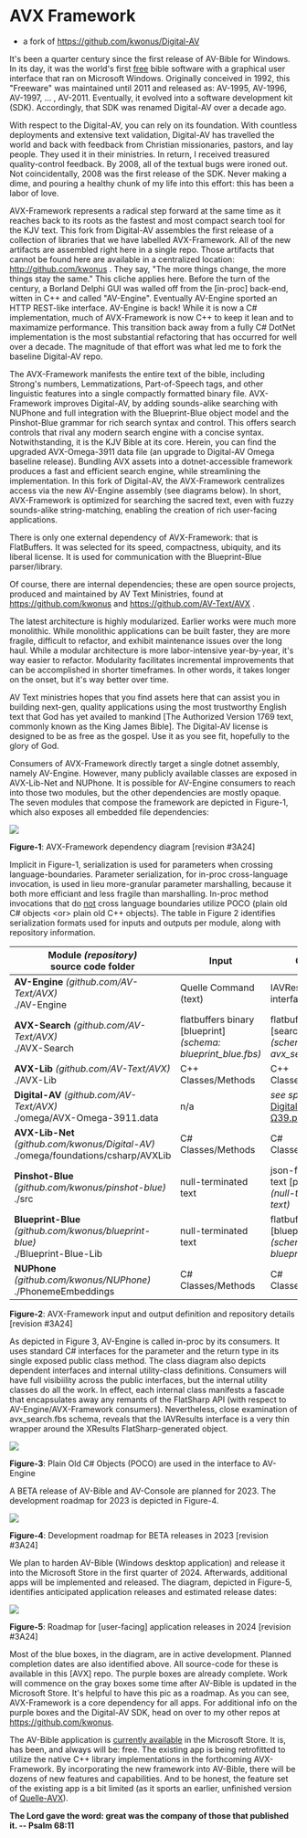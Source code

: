 # AVX Framework

- a fork of https://github.com/kwonus/Digital-AV

It's been a quarter century since the first release of AV-Bible for Windows. In its day, it was the world's first <u>free</u> bible software with a graphical user interface that ran on Microsoft Windows. Originally conceived in 1992, this "Freeware" was maintained until 2011 and released as: AV-1995, AV-1996, AV-1997, ... , AV-2011. Eventually, it evolved into a software development kit (SDK). Accordingly, that SDK was renamed Digital-AV over a decade ago.

With respect to the Digital-AV, you can rely on its foundation. With countless deployments and extensive text validation, Digital-AV has travelled the world and back with feedback from Christian missionaries, pastors, and lay people. They used it in their ministries. In return, I received treasured quality-control feedback. By 2008, all of the textual bugs were ironed out. Not coincidentally, 2008 was the first release of the SDK. Never making a dime, and pouring a healthy chunk of my life into this effort: this has been a labor of love.

AVX-Framework represents a radical step forward at the same time as it reaches back to its roots as the fastest and most compact search tool for the KJV text. This fork from Digital-AV assembles the first release of a collection of libraries that we have labelled AVX-Framework. All of the new artifacts are assembled right here in a single repo. Those artifacts that cannot be found here are available in a centralized location: http://github.com/kwonus . They say, "The more things change, the more things stay the same." This cliche applies here. Before the turn of the century, a Borland Delphi GUI was walled off from the \[in-proc\] back-end, witten in C++ and called "AV-Engine". Eventually AV-Engine sported an HTTP REST-like interface. AV-Engine is back! While it is now a C# implementation, much of AVX-Framework is now C++ to keep it lean and to maximamize performance. This transition back away from a fully C# DotNet implementation is the most substantial refactoring that has occurred for well over a decade. The magnitude of that effort was what led me to fork the baseline Digital-AV repo.

The AVX-Framework manifests the entire text of the bible, including Strong's numbers, Lemmatizations, Part-of-Speech tags, and other linguistic features into a single compactly formatted binary file. AVX-Framework improves Digital-AV, by adding sounds-alike searching with NUPhone and full integration with the Blueprint-Blue object model and the Pinshot-Blue grammar for rich search syntax and control. This offers search controls that rival any modern search engine with a concise syntax. Notwithstanding, it is the KJV Bible at its core. Herein, you can find the upgraded AVX-Omega-3911 data file (an upgrade to Digital-AV Omega baseline release). Bundling AVX assets into a dotnet-accessible framework produces a fast and efficient search engine, while streamlining the implementation. In this fork of Digital-AV, the AVX-Framework centralizes access via the new AV-Engine assembly (see diagrams below). In short, AVX-Framework is optimized for searching the sacred text, even with fuzzy sounds-alike string-matching, enabling the creation of rich user-facing applications.  

There is only one external dependency of AVX-Framework: that is FlatBuffers. It was selected for its speed, compactness, ubiquity, and its liberal license. It is used for communication with the Blueprint-Blue parser/library.

Of course, there are internal dependencies; these are open source projects, produced and maintained by AV Text Ministries, found at https://github.com/kwonus and https://github.com/AV-Text/AVX . 

The latest architecture is highly modularized. Earlier works were much more monolithic. While monolithic applications can be built faster, they are more fragile, difficult to refactor, and exhibit maintenance issues over the long haul. While a modular architecture is more labor-intensive year-by-year, it's way easier to refactor. Modularity facilitates incremental improvements that can be accomplished in shorter timeframes. In other words, it takes longer on the onset, but it's way better over time.

AV Text ministries hopes that you find assets here that can assist you in building next-gen, quality applications using the most trustworthy English text that God has yet availed to mankind [The Authorized Version 1769 text, commonly known as the King James Bible]. The Digital-AV license is designed to be as free as the gospel. Use it as you see fit, hopefully to the glory of God.

Consumers of AVX-Framework directly target a single dotnet assembly, namely AV-Engine. However, many publicly available classes are exposed in AVX-Lib-Net and NUPhone. It is possible for AV-Engine consumers to reach into those two modules, but the other dependencies are mostly opaque. The seven modules that compose the framework are depicted in Figure-1, which also exposes all embedded file dependencies:

![](AVXSearch/AVX-Framework.png)

**Figure-1**: AVX-Framework dependency diagram [revision #3A24]

Implicit in Figure-1, serialization is used for parameters when crossing language-boundaries. Parameter serialization, for in-proc cross-language invocation, is used in lieu more-granular parameter marshalling, because it both more efficiant and less fragile than marshalling. In-proc method invocations that do <u>not</u> cross language boundaries utilize POCO (plain old C# objects \<or\> plain old C++ objects). The table in Figure 2 identifies serialization formats used for inputs and outputs per module, along with repository information.

| **Module**  *(repository)*<br/>source code folder            | **Input**                                                    | **Output**                                                   |
| ------------------------------------------------------------ | ------------------------------------------------------------ | ------------------------------------------------------------ |
| **AV-Engine** *(github.com/AV-Text/AVX)*<br/>./AV-Engine     | Quelle Command (text)                                        | IAVResult   interface                                        |
| **AVX-Search** *(github.com/AV-Text/AVX)*<br/>./AVX-Search   | flatbuffers binary [blueprint]<br/>*(schema: blueprint_blue.fbs)* | flatbuffers binary [search results]<br/>*(schema: avx_search.fbs)* |
| **AVX-Lib** *(github.com/AV-Text/AVX)*<br/>./AVX-Lib         | C++ Classes/Methods                                          | C++ Classes/Methods                                          |
| **Digital-AV** *(github.com/AV-Text/AVX)*<br/>./omega/AVX-Omega-3911.data | n/a                                                          | *see specification:*<br />[Digital-AV-Ω39.pdf](https://github.com/AV-Text/AVX/blob/master/omega/Digital-AV-Ω39.pdf) |
| **AVX-Lib-Net** *(github.com/kwonus/Digital-AV)*<br/>./omega/foundations/csharp/AVXLib | C# Classes/Methods                                           | C# Classes/Methods                                           |
| **Pinshot-Blue** *(github.com/kwonus/pinshot-blue)*<br/>./src             | null-terminated text                                         | json-formatted text [pinshot]<br/>*(null-terminated text)*                  |
| **Blueprint-Blue** *(github.com/kwonus/blueprint-blue)*<br/>./Blueprint-Blue-Lib | null-terminated text                                         | flatbuffers binary [blueprint]<br/>*(schema: blueprint_blue.fbs)* |
| **NUPhone** *(github.com/kwonus/NUPhone)*<br/>./PhonemeEmbeddings | C# Classes/Methods                                           | C# Classes/Methods                                           |

**Figure-2**: AVX-Framework input and output definition and repository details [revision #3A24]

As depicted in Figure 3, AV-Engine is called in-proc by its consumers. It uses standard C# interfaces for the parameter and the return type in its single exposed public class method. The class diagram also depicts dependent interfaces and internal utility-class definitions. Consumers will have full visibiility across the public interfaces, but the internal utility classes do all the work. In effect, each internal class manifests a fascade that encapsulates away any remants of the FlatSharp API (with respect to AV-Engine/AVX-Framework consumers). Nevertheless, close examination of avx_search.fbs schema, reveals that the IAVResults interface is a very thin wrapper around the XResults FlatSharp-generated object.

![](AVXSearch/AV-Engine-poco.png)

**Figure-3**: Plain Old C# Objects (POCO) are used in the interface to AV-Engine



A BETA release of AV-Bible and AV-Console are planned for 2023. The development roadmap for 2023 is depicted in Figure-4.

![](AVXSearch/AVX-Roadmap-2023.png)

**Figure-4**: Development roadmap for BETA releases in 2023 [revision #3A24]

We plan to harden AV-Bible (Windows desktop application) and release it into the Microsoft Store in the first quarter of 2024. Afterwards, additional apps will be implemented and released. The diagram, depicted in Figure-5, identifies anticipated application releases and estimated release dates:

![](AVXSearch/AVX-Roadmap-2024.png)

**Figure-5**: Roadmap for [user-facing] application releases in 2024 [revision #3A24]

Most of the blue boxes, in the diagram, are in active development. Planned completion dates are also identified above. All source-code for these is available in this [AVX] repo. The purple boxes are already complete. Work will commence on the gray boxes some time after AV-Bible is updated in the Microsoft Store.  It's helpful to have this pic as a roadmap. As you can see, AVX-Framework is a core dependency for all apps. For additional info on the purple boxes and the Digital-AV SDK, head on over to my other repos at  https://github.com/kwonus.

The AV-Bible application is [currently available](https://apps.microsoft.com/detail/9NN9X59QTZ3J?gl=US&hl=en-us) in the Microsoft Store. It is, has been, and always will be: free. The existing app is being retrofitted to utilize the native C++ library implementations in the forthcoming AVX-Framework. By incorporating the new framework into AV-Bible, there will be dozens of new features and capabilities. And to be honest, the feature set of the existing app is a bit limited (as it sports an earlier, unfinished version of [Quelle-AVX](https://github.com/kwonus/Quelle/blob/main/Quelle-AVX.md)).

**The Lord gave the word: great was the company of those that published it. -- Psalm 68:11**
